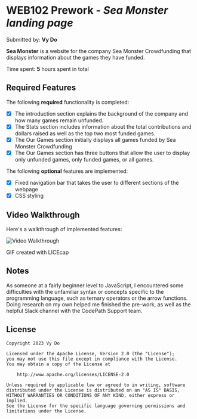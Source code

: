 # WEB102 Prework - *Sea Monster landing page*

Submitted by: **Vy Do**

**Sea Monster** is a website for the company Sea Monster Crowdfunding that displays information about the games they have funded.

Time spent: **5** hours spent in total

## Required Features

The following **required** functionality is completed:

* [x] The introduction section explains the background of the company and how many games remain unfunded.
* [x] The Stats section includes information about the total contributions and dollars raised as well as the top two most funded games.
* [x] The Our Games section initially displays all games funded by Sea Monster Crowdfunding
* [x] The Our Games section has three buttons that allow the user to display only unfunded games, only funded games, or all games.

The following **optional** features are implemented:

* [x] Fixed navigation bar that takes the user to different sections of the webpage
* [x] CSS styling

## Video Walkthrough

Here's a walkthrough of implemented features:

<img src='https://drive.google.com/file/d/1Ba0mnDqZtxkNRGHOCOoZeF0SLmq3Ttnh/view?usp=sharing' title='Video Walkthrough' width='' alt='Video Walkthrough' />

<!-- Replace this with whatever GIF tool you used! -->
GIF created with LICEcap

## Notes

As someone at a fairly beginner level to JavaScript, I encountered some difficulties with the unfamiliar syntax or concepts specific to the programming language, such as ternary operators or the arrow functions. Doing research on my own helped me finished the pre-work, as well as the helpful Slack channel with the CodePath Support team.

## License

    Copyright 2023 Vy Do

    Licensed under the Apache License, Version 2.0 (the "License");
    you may not use this file except in compliance with the License.
    You may obtain a copy of the License at

        http://www.apache.org/licenses/LICENSE-2.0

    Unless required by applicable law or agreed to in writing, software
    distributed under the License is distributed on an "AS IS" BASIS,
    WITHOUT WARRANTIES OR CONDITIONS OF ANY KIND, either express or implied.
    See the License for the specific language governing permissions and
    limitations under the License.
